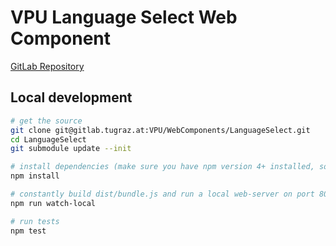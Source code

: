 # VPU Language Select Web Component

[GitLab Repository](https://gitlab.tugraz.at/VPU/WebComponents/LanguageSelect)

## Local development

```bash
# get the source
git clone git@gitlab.tugraz.at:VPU/WebComponents/LanguageSelect.git
cd LanguageSelect
git submodule update --init

# install dependencies (make sure you have npm version 4+ installed, so symlinks to the git submodules are created automatically)
npm install

# constantly build dist/bundle.js and run a local web-server on port 8002 
npm run watch-local

# run tests
npm test
```
